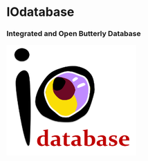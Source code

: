 # IOdatabase
### Integrated and Open Butterly Database
<img src="https://github.com/leondap/images/blob/main/io_database.png?raw=true" width="300">

